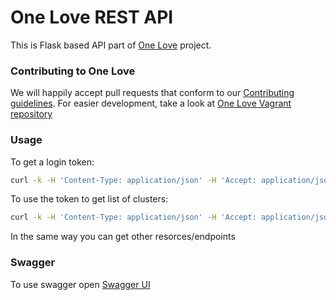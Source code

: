 One Love REST API
=================

This is Flask based API part of [One Love](https://one-love.github.io/) project.

### Contributing to One Love
We will happily accept pull requests that conform to our [Contributing guidelines](CONTRIBUTING.md). For easier development, take a look at [One Love Vagrant repository](https://github.com/one-love/vagrant-one-love)

### Usage
To get a login token:
```bash
curl -k -H 'Content-Type: application/json' -H 'Accept: application/json' http://onelove.vagrant:5000/auth -X POST -d '{"username": "admin@example.com", "password": "Sekrit"}'
```

To use the token to get list of clusters:
```bash
curl -k -H 'Content-Type: application/json' -H 'Accept: application/json' -H 'Authorization: Bearer <token>' http://onelove.vagrant:5000/api/v0/clusters
```

In the same way you can get other resorces/endpoints

### Swagger
To use swagger open [Swagger UI](http://onelove.vagrant:5000/api/v0/doc)
